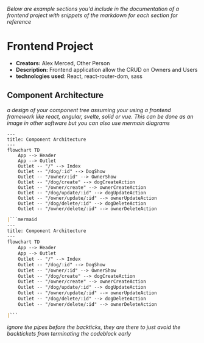 _Below are example sections you'd include in the documentation of a frontend project with snippets of the markdown for each section for reference_

# Frontend Project

- **Creators:** Alex Merced, Other Person
- **Description:** Frontend application allow the CRUD on Owners and Users
- **technologies used**: React, react-router-dom, sass

## Component Architecture

_a design of your component tree assuming your using a frontend framework like react, angular, svelte, solid or vue. This can be done as an image in other software but you can also use mermain diagrams_

```mermaid
---
title: Component Architecture
---
flowchart TD
    App --> Header
    App --> Outlet
    Outlet -- "/" --> Index
    Outlet -- "/dog/:id" --> DogShow
    Outlet -- "/owner/:id" --> OwnerShow
    Outlet -- "/dog/create" --> dogCreateAction
    Outlet -- "/owner/create" --> ownerCreateAction
    Outlet -- "/dog/update/:id" --> dogUpdateAction
    Outlet -- "/owner/update/:id" --> ownerUpdateAction
    Outlet -- "/dog/delete/:id" --> dogDeleteAction
    Outlet -- "/owner/delete/:id" --> ownerDeleteAction

```

```markdown
|```mermaid
---
title: Component Architecture
---
flowchart TD
    App --> Header
    App --> Outlet
    Outlet -- "/" --> Index
    Outlet -- "/dog/:id" --> DogShow
    Outlet -- "/owner/:id" --> OwnerShow
    Outlet -- "/dog/create" --> dogCreateAction
    Outlet -- "/owner/create" --> ownerCreateAction
    Outlet -- "/dog/update/:id" --> dogUpdateAction
    Outlet -- "/owner/update/:id" --> ownerUpdateAction
    Outlet -- "/dog/delete/:id" --> dogDeleteAction
    Outlet -- "/owner/delete/:id" --> ownerDeleteAction

|```
```
_ignore the pipes before the backticks, they are there to just avoid the backtickets from terminating the codeblock early_
